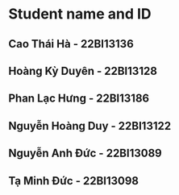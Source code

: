 # Student name and ID
## Cao Thái Hà - 22BI13136
## Hoàng Kỳ Duyên - 22BI13128
## Phan Lạc Hưng - 22BI13186
## Nguyễn Hoàng Duy - 22BI13122
## Nguyễn Anh Đức - 22BI13089
## Tạ Minh Đức - 22BI13098